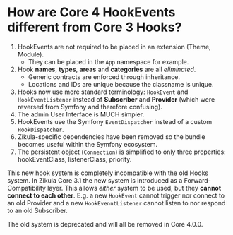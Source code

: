 How are Core 4 HookEvents different from Core 3 Hooks?
======================================================

1. HookEvents are not required to be placed in an extension (Theme, Module).
   - They can be placed in the `App` namespace for example.
2. Hook **names**, **types**, **areas** and **categories** are all _eliminated_.
   - Generic contracts are enforced through inheritance.
   - Locations and IDs are unique because the classname is unique.
3. Hooks now use more standard terminology: `HookEvent` and `HookEventListener`
   instead of **Subscriber** and **Provider** (which were reversed from Symfony and therefore confusing).
4. The admin User Interface is MUCH simpler.
5. HookEvents use the Symfony `EventDispatcher` instead of a custom `HookDispatcher`.
6. Zikula-specific dependencies have been removed so the bundle becomes useful within the Symfony ecosystem.
7. The persistent object (`Connection`) is simplified to only three properties: hookEventClass, listenerClass, priority.

This new hook system is completely incompatible with the old Hooks system. In Zikula Core 3.1 the new system is
introduced as a Forward-Compatibility layer. This allows *either* system to be used, but they **cannot connect to
each other**. E.g. a new `HookEvent` cannot trigger nor connect to an old Provider and a new `HookEvenntListener` cannot
listen to nor respond to an old Subscriber.

The old system is deprecated and will all be removed in Core 4.0.0.
